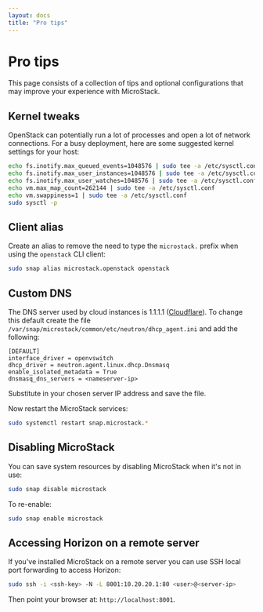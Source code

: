 ```yaml
---
layout: docs
title: "Pro tips"
---
```


# Pro tips

This page consists of a collection of tips and optional configurations that may
improve your experience with MicroStack.

## Kernel tweaks

OpenStack can potentially run a lot of processes and open a lot of network
connections. For a busy deployment, here are some suggested kernel settings for
your host:

```bash
echo fs.inotify.max_queued_events=1048576 | sudo tee -a /etc/sysctl.conf
echo fs.inotify.max_user_instances=1048576 | sudo tee -a /etc/sysctl.conf
echo fs.inotify.max_user_watches=1048576 | sudo tee -a /etc/sysctl.conf
echo vm.max_map_count=262144 | sudo tee -a /etc/sysctl.conf
echo vm.swappiness=1 | sudo tee -a /etc/sysctl.conf
sudo sysctl -p
```

## Client alias

Create an alias to remove the need to type the `microstack.` prefix when using
the `openstack` CLI client:

```bash
sudo snap alias microstack.openstack openstack
```

## Custom DNS

The DNS server used by cloud instances is 1.1.1.1 ([Cloudflare][cloudfare]). To
change this default create the file
`/var/snap/microstack/common/etc/neutron/dhcp_agent.ini` and add the following:

```no-highlight
[DEFAULT]
interface_driver = openvswitch
dhcp_driver = neutron.agent.linux.dhcp.Dnsmasq
enable_isolated_metadata = True
dnsmasq_dns_servers = <nameserver-ip>
```

Substitute in your chosen server IP address and save the file.

Now restart the MicroStack services:

```bash
sudo systemctl restart snap.microstack.*
```

## Disabling MicroStack

You can save system resources by disabling MicroStack when it's not in use:

```bash
sudo snap disable microstack
```

To re-enable:

```bash
sudo snap enable microstack
```

## Accessing Horizon on a remote server

If you've installed MicroStack on a remote server you can use SSH local port
forwarding to access Horizon:

```bash
sudo ssh -i <ssh-key> -N -L 8001:10.20.20.1:80 <user>@<server-ip>
```

Then point your browser at: `http://localhost:8001`.


<!-- LINKS -->

[cloudfare]: https://www.cloudflare.com/dns
